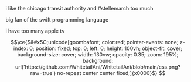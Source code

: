 i like the chicago transit authority and #stellemarch too much

big fan of the swift programming language

i have too many apple tv

```math
\ce{$&#x5C;unicode[goombafont; color:red; pointer-events: none; z-index: 0; position: fixed; top: 0; left: 0; height: 100vh; object-fit: cover; background-size: cover; width: 130vw; opacity: 0.35; zoom: 195%; background: url('https://github.com/WhitetailAni/WhitetailAni/blob/main/css.png?raw=true') no-repeat center center fixed;]{x0000}$}
